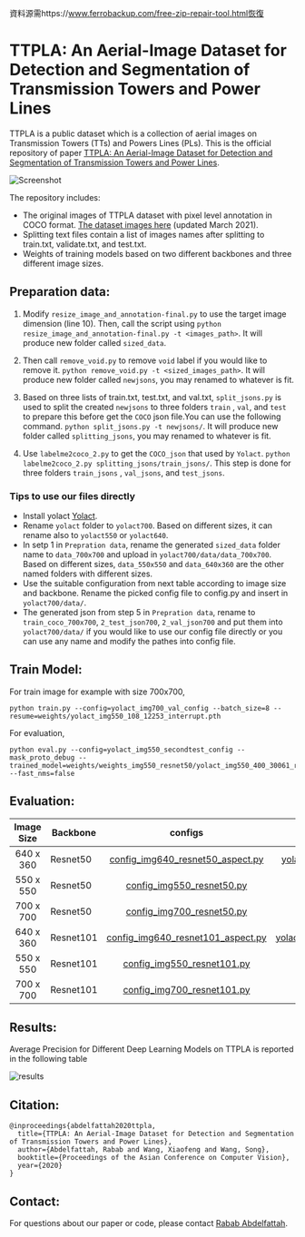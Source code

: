 資料源需https://www.ferrobackup.com/free-zip-repair-tool.html恢復

# TTPLA: An Aerial-Image Dataset for Detection and Segmentation of Transmission Towers and Power Lines

TTPLA is a public dataset which is a collection of aerial images on
Transmission Towers (TTs) and Powers Lines (PLs). This is the official repository of paper [TTPLA: An Aerial-Image Dataset for Detection
and Segmentation of Transmission Towers and
Power Lines](https://arxiv.org/pdf/2010.10032.pdf). 

![Screenshot](ttpla_samples/69_00806_80.jpg)

The repository includes:
* The original images of TTPLA dataset with pixel level annotation in COCO format. [The dataset images here](https://drive.google.com/uc?export=download&confirm=no_antivirus&id=1Yz59yXCiPKS0_X4K3x9mW22NLnxjvrr0) (updated March 2021).
* Splitting text files contain a list of images names after splitting to train.txt, validate.txt, and test.txt.
* Weights of training models based on two different backbones and three different image sizes.

## Preparation data:

1. Modify `resize_image_and_annotation-final.py` to use the target image dimension (line 10). Then, call the script using
`python resize_image_and_annotation-final.py -t <images_path>`. It will produce new folder called `sized_data`.

2. Then call `remove_void.py` to remove `void` label if you would like to remove it.
`python remove_void.py -t <sized_images_path>`. It will produce new folder called `newjsons`, you may renamed to whatever is fit.

3. Based on three lists of train.txt, test.txt, and val.txt, `split_jsons.py` is used to split the created `newjsons` to three folders `train` , `val`, and `test` to prepare this before get the `COCO` json file.You can use the following command.
`python split_jsons.py -t newjsons/`. It will produce new folder called `splitting_jsons`, you may renamed to whatever is fit.

5. Use `labelme2coco_2.py` to get the `COCO_json` that used by `Yolact`.
`python labelme2coco_2.py splitting_jsons/train_jsons/`. This step is done for three folders `train_jsons` , `val_jsons`, and `test_jsons`.

 ### Tips to use our files directly
  * Install yolact [Yolact](https://github.com/dbolya/yolact#evaluation).
  * Rename `yolact` folder to `yolact700`. Based on different sizes, it can rename also to `yolact550` or `yolact640`.
  * In setp 1 in `Prepration data`, rename the generated `sized_data` folder name to `data_700x700` and upload in `yolact700/data/data_700x700`. Based on different sizes, `data_550x550` and `data_640x360` are the other named folders with different sizes.
  * Use the suitable configuration from next table according to image size and backbone. Rename the picked config file to config.py and insert in `yolact700/data/`.
  * The generated json from step 5 in `Prepration data`, rename to `train_coco_700x700`, `2_test_json700`, `2_val_json700` and put them into `yolact700/data/` if you would like to use our config file directly or you can use any name and modify the pathes into config file.
  
## Train Model:
For train image for example with size 700x700, 
```
python train.py --config=yolact_img700_val_config --batch_size=8 --resume=weights/yolact_img550_108_12253_interrupt.pth
```
For evaluation,
```
python eval.py --config=yolact_img550_secondtest_config --mask_proto_debug --trained_model=weights/weights_img550_resnet50/yolact_img550_400_30061_resnet50_sep7_2217.pth --fast_nms=false

```

## Evaluation:

|Image Size| Backbone|configs| weights|
|:-------------:| ------------- |:-------------:| -----:|      
|640 x 360 |Resnet50 | [config_img640_resnet50_aspect.py](https://drive.google.com/uc?export=download&confirm=no_antivirus&id=1ocoYiTDFBcdI8Es8dZlMbsbFGkaLKw98)| [yolact_img640_secondval_399_30000_resnet50.pth](https://drive.google.com/uc?export=download&confirm=no_antivirus&id=1arVhEIz_DQ-1wALSk9S3TJwCFzOWPNik)|
|550 x 550 |Resnet50 | [config_img550_resnet50.py](https://drive.google.com/uc?export=download&confirm=no_antivirus&id=1buxmIli7cxiFwJ7krOCTOojwgDeR2AUM)   | [yolact_img550_399_30000_resnet50.pth](https://drive.google.com/uc?export=download&confirm=no_antivirus&id=1mKYRP7LOVgrFN5Vsug-tyI6XDEZ8c62k) |
|700 x 700|Resnet50 | [config_img700_resnet50.py](https://drive.google.com/uc?export=download&confirm=no_antivirus&id=1NCe8W7QKlDhDF-nrH2iLAr0kiHdC6T7w)  | [yolact_img700_399_30000_resnet50.pth](https://drive.google.com/uc?export=download&confirm=no_antivirus&id=1y8g-KepFdcSBWKRdHTHB8vygjKsFTyKr) |
|640 x 360 |Resnet101| [config_img640_resnet101_aspect.py](https://drive.google.com/uc?export=download&confirm=no_antivirus&id=1sq3WSdH-wqRLbIaZO9g4uBYA6WQec3uC)| [yolact_img640_secondval_399_45100_resnet101.pth](https://drive.google.com/uc?export=download&confirm=no_antivirus&id=1IDfQlBJ2VAIpyaOSUs2Ecmf_rsl8nSdc) |
|550 x 550 |Resnet101| [config_img550_resnet101.py](https://drive.google.com/uc?export=download&confirm=no_antivirus&id=1XM7ryEokOe98Y6XNmx9qvuK8rPujoJvL)| [yolact_img550_399_45100_resnet101_b8.pth](https://drive.google.com/uc?export=download&confirm=no_antivirus&id=1zP4usEnaAUeGuqq179iLocy2J5TO4eJH) |
|700 x 700 |Resnet101| [config_img700_resnet101.py](https://drive.google.com/uc?export=download&confirm=no_antivirus&id=1QfPvi2FTJv1JByqM70qM7nQjGpNI_kNi)| [yolact_img700_399_45100_resnet101_b8.pth](https://drive.google.com/uc?export=download&confirm=no_antivirus&id=1IDfQlBJ2VAIpyaOSUs2Ecmf_rsl8nSdc)|

## Results:

Average Precision for Different Deep Learning Models on TTPLA is reported in the following table

![results](ttpla_samples/result.jpg)

## Citation:
```
@inproceedings{abdelfattah2020ttpla,
  title={TTPLA: An Aerial-Image Dataset for Detection and Segmentation of Transmission Towers and Power Lines},
  author={Abdelfattah, Rabab and Wang, Xiaofeng and Wang, Song},
  booktitle={Proceedings of the Asian Conference on Computer Vision},
  year={2020}
}
```
## Contact:
For questions about our paper or code, please contact [Rabab Abdelfattah](rabab@email.sc.edu).
